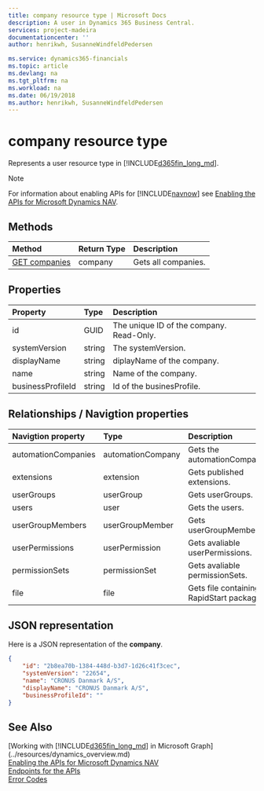 ```yaml
---
title: company resource type | Microsoft Docs
description: A user in Dynamics 365 Business Central.
services: project-madeira
documentationcenter: ''
author: henrikwh, SusanneWindfeldPedersen

ms.service: dynamics365-financials
ms.topic: article
ms.devlang: na
ms.tgt_pltfrm: na
ms.workload: na
ms.date: 06/19/2018
ms.author: henrikwh, SusanneWindfeldPedersen
---
```


# company resource type
Represents a user resource type in [!INCLUDE[d365fin_long_md](../../includes/d365fin_long_md.md)]. 

> [!NOTE]  
> For information about enabling APIs for [!INCLUDE[navnow](../../includes/navnow_md.md)] see [Enabling the APIs for Microsoft Dynamics NAV](../../enabling-apis-for-dynamics-nav.md).

## Methods

| Method         | Return Type  |Description|
|:---------------|:-------------|:----------|
|[GET companies](../api/microsoft/automation/dynamics_companies_get.md)|company|Gets all companies.|


## Properties
| Property	      | Type |Description                             |
|:----------------|:-----|:---------------------------------------|
|id               |GUID  |The unique ID of the company. Read-Only.|
|systemVersion             |string|The systemVersion.                  |
|displayName      |string|diplayName of the company.     |
|name      |string|Name of the company.     |
|businessProfileId|string|Id of the businesProfile.|

## Relationships / Navigtion properties
| Navigtion property	      | Type |Description                             |
|:----------------|:-----|:---------------------------------------|
|automationCompanies               | automationCompany|Gets the automationCompanies |
|extensions             |extension|Gets published extensions.                  |
|userGroups      |userGroup|Gets userGroups.     |
|users      |user|Gets the users.     |
|userGroupMembers|userGroupMember|Gets userGroupMembers.|
|userPermissions|userPermission|Gets avaliable userPermissions.|
|permissionSets|permissionSet|Gets avaliable permissionSets.|
|file|file|Gets file containing RapidStart package.|


<!-- ```xml
<NavigationProperty Name="configurationPackages" Type="Collection(Microsoft.NAV.configurationPackage)" ContainsTarget="true" />
                <NavigationProperty Name="file" Type="Collection(Microsoft.NAV.file)" ContainsTarget="true" />
                <NavigationProperty Name="automationCompanies" Type="Collection(Microsoft.NAV.automationCompany)" ContainsTarget="true" />
                <NavigationProperty Name="extensions" Type="Collection(Microsoft.NAV.extension)" ContainsTarget="true" />
                <NavigationProperty Name="userGroups" Type="Collection(Microsoft.NAV.userGroup)" ContainsTarget="true" />
                <NavigationProperty Name="users" Type="Collection(Microsoft.NAV.user)" ContainsTarget="true" />
                <NavigationProperty Name="userGroupMembers" Type="Collection(Microsoft.NAV.userGroupMember)" ContainsTarget="true" />
                <NavigationProperty Name="userPermissions" Type="Collection(Microsoft.NAV.userPermission)" ContainsTarget="true" />
                <NavigationProperty Name="permissionSets" Type="Collection(Microsoft.NAV.permissionSet)" ContainsTarget="true" />
```
 -->

## JSON representation
Here is a JSON representation of the **company**.

```json
{
    "id": "2b8ea70b-1384-448d-b3d7-1d26c41f3cec",
    "systemVersion": "22654",
    "name": "CRONUS Danmark A/S",
    "displayName": "CRONUS Danmark A/S",
    "businessProfileId": ""
}

```

<!-- 
```xml
<EntityType Name="company">
    <Key>
        <PropertyRef Name="id" />
    </Key>
    <Property Name="id" Type="Edm.Guid" Nullable="false" />
    <Property Name="systemVersion" Type="Edm.String" />
    <Property Name="name" Type="Edm.String" MaxLength="30" />
    <Property Name="displayName" Type="Edm.String" MaxLength="250" />
    <Property Name="businessProfileId" Type="Edm.String" MaxLength="250" />
    <NavigationProperty Name="configurationPackages" Type="Collection(Microsoft.NAV.configurationPackage)" ContainsTarget="true" />
    <NavigationProperty Name="file" Type="Collection(Microsoft.NAV.file)" ContainsTarget="true" />
    <NavigationProperty Name="automationCompanies" Type="Collection(Microsoft.NAV.automationCompany)" ContainsTarget="true" />
    <NavigationProperty Name="extensions" Type="Collection(Microsoft.NAV.extension)" ContainsTarget="true" />
    <NavigationProperty Name="userGroups" Type="Collection(Microsoft.NAV.userGroup)" ContainsTarget="true" />
    <NavigationProperty Name="users" Type="Collection(Microsoft.NAV.user)" ContainsTarget="true" />
    <NavigationProperty Name="userGroupMembers" Type="Collection(Microsoft.NAV.userGroupMember)" ContainsTarget="true" />
    <NavigationProperty Name="userPermissions" Type="Collection(Microsoft.NAV.userPermission)" ContainsTarget="true" />
    <NavigationProperty Name="permissionSets" Type="Collection(Microsoft.NAV.permissionSet)" ContainsTarget="true" />
    <Annotation Term="OData.Community.Keys.V1.AlternateKeys">
        <Collection>
            <Record Type="OData.Community.Keys.V1.AlternateKey">
                <PropertyValue Property="Key">
                    <Collection>
                        <Record Type="OData.Community.Keys.V1.PropertyRef">
                            <PropertyValue Property="Alias" String="businessProfileId" />
                            <PropertyValue Property="Name" PropertyPath="businessProfileId" />
                        </Record>
                    </Collection>
                </PropertyValue>
            </Record>
            <Record Type="OData.Community.Keys.V1.AlternateKey">
                <PropertyValue Property="Key">
                    <Collection>
                        <Record Type="OData.Community.Keys.V1.PropertyRef">
                            <PropertyValue Property="Alias" String="name" />
                            <PropertyValue Property="Name" PropertyPath="name" />
                        </Record>
                    </Collection>
                </PropertyValue>
            </Record>
        </Collection>
    </Annotation>
</EntityType>
```
 -->
## See Also
[Working with [!INCLUDE[d365fin_long_md](../../includes/d365fin_long_md.md)] in Microsoft Graph](../resources/dynamics_overview.md)  
[Enabling the APIs for Microsoft Dynamics NAV](../../enabling-apis-for-dynamics-nav.md)  
[Endpoints for the APIs](../../endpoints-apis-for-dynamics.md)  
[Error Codes](../dynamics_error_codes.md)  
 
